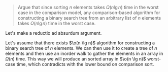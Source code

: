 > Argue that since sorting $n$ elements takes $\Omega(n \lg n)$ time in the
> worst case in the comparison model, any comparison-based algorithm for
> constructing a binary search tree from an arbitrary list of $n$ elements takes
> $\Omega(n \lg n)$ time in the worst case.

Let's make a reductio ad absurdum argument.

Let's assume that there exists $\o(n \lg n)$ algorithm for constructing a binary
search tree of $n$ elements. We can then use it to create a tree of $n$ elements
and then use an inorder walk to gather the elements in an array in $\Omega(n)$ time.
This way we will produce an sorted array in $\o(n \lg n)$ worst-case time, which
contradicts with the lower bound on comparison sort.
